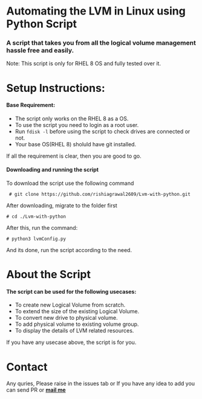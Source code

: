 # Automating the LVM in Linux using Python Script
### A script that takes you from all the logical volume management hassle free and easily.

Note: This script is only for RHEL 8 OS and fully tested over it.

# Setup Instructions:
#### Base Requirement:
- The script only works on the RHEL 8 as a OS.
- To use the script you need to login as a root user.
- Run `fdisk -l` before using the script to check drives are connected or not.
- Your base OS(RHEL 8) sholuld have git installed.

If all the requirement is clear, then you are good to go.

#### Downloading and running the script
To download the script use the following command
```dotnetcli
 # git clone https://github.com/rishiagrawal2609/Lvm-with-python.git
```
After downloading, migrate to the folder first
```dotnetcli
# cd ./Lvm-with-python
```
After this, run the command:
```dotnetcli
# python3 lvmConfig.py
```
And its done, run the script according to the need.

# About the Script
#### The script can be used for the following usecases:
- To create new Logical Volume from scratch.
- To extend the size of the existing Logical Volume.
- To convert new drive to physical volume.
- To add physical volume to existing volume group.
- To display the details of LVM related resources.

If you have any usecase above, the script is for you.

# Contact
Any quries, Please raise in the issues tab or If you have any idea to add you can send PR or <b>[mail me](mailto:rishiagrawal2609@gmail.com)</b>
